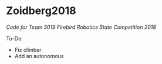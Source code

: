 # Zoidberg2018
_Code for Team 3019 Firebird Robotics State Competition 2018_

To-Do:
 * Fix climber
 * Add an autonomous

